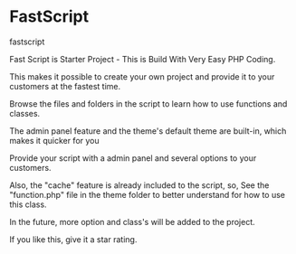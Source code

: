 # FastScript
fastscript

Fast Script is Starter Project - This is Build With Very Easy PHP Coding.

This makes it possible to create your own project and provide it to your customers at the fastest time.

Browse the files and folders in the script to learn how to use functions and classes.

The admin panel feature and the theme's default theme are built-in, which makes it quicker for you

Provide your script with a admin panel and several options to your customers.

Also, the "cache" feature is already included to the script, so, See the "function.php" file in the theme folder to better understand for how to use this class.

In the future, more option and class's will be added to the project.


If you like this, give it a star rating.
